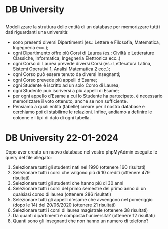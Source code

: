 # DB University

##
Modellizzare la struttura delle entità di un database per memorizzare tutti i dati riguardanti una università:
- sono presenti diversi Dipartimenti (es.: Lettere e Filosofia, Matematica, Ingegneria ecc.);
- ogni Dipartimento offre più Corsi di Laurea (es.: Civiltà e Letterature Classiche, Informatica, Ingegneria Elettronica ecc..)
- ogni Corso di Laurea prevede diversi Corsi (es.: Letteratura Latina, Sistemi Operativi 1, Analisi Matematica 2 ecc.);
- ogni Corso può essere tenuto da diversi Insegnanti;
- ogni Corso prevede più appelli d’Esame;
- ogni Studente è iscritto ad un solo Corso di Laurea;
- ogni Studente può iscriversi a più appelli di Esame;
- per ogni appello d’Esame a cui lo Studente ha partecipato, è necessario memorizzare il voto ottenuto, anche se non sufficiente.
- Pensiamo a quali entità (tabelle) creare per il nostro database e cerchiamo poi di stabilirne le relazioni.
Infine, andiamo a definire le colonne e i tipi di dato di ogni tabella.


# DB University 22-01-2024

Dopo aver creato un nuovo database nel vostro phpMyAdmin eseguite le query del file allegato:

1.	Selezionare tutti gli studenti nati nel 1990 (ottenere 160 risultati)
2.	Selezionare tutti i corsi che valgono più di 10 crediti (ottenere 479 risultati)
3.	Selezionare tutti gli studenti che hanno più di 30 anni
4.	Selezionare tutti i corsi del primo semestre del primo anno di un qualsiasi corso di laurea (ottenere 286 risultati)
5.	Selezionare tutti gli appelli d'esame che avvengono nel pomeriggio (dopo le 14) del 20/06/2020 (ottenere 21 risultati)
6.	Selezionare tutti i corsi di laurea magistrale (ottenere 38 risultati)
7.	Da quanti dipartimenti è composta l'università? (ottenere 12 risultati)
8.	Quanti sono gli insegnanti che non hanno un numero di telefono?